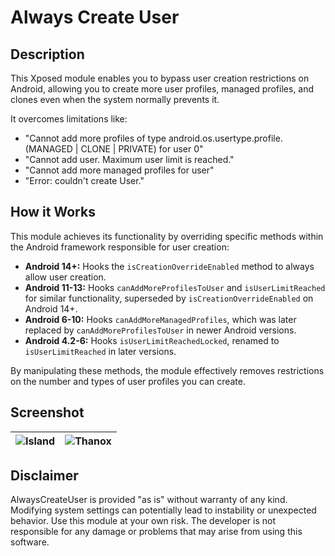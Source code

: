 # Always Create User

## Description

This Xposed module enables you to bypass user creation restrictions on Android, allowing you to
create more user profiles, managed profiles, and clones even when the system normally prevents it.

It overcomes limitations like:

- "Cannot add more profiles of type android.os.usertype.profile.(MANAGED | CLONE | PRIVATE) for user
  0"
- "Cannot add user. Maximum user limit is reached."
- "Cannot add more managed profiles for user"
- "Error: couldn't create User."

## How it Works

This module achieves its functionality by overriding specific methods within the Android framework
responsible for user creation:

- **Android 14+:** Hooks the `isCreationOverrideEnabled` method to always allow user creation.
- **Android 11-13:** Hooks `canAddMoreProfilesToUser` and `isUserLimitReached` for similar
  functionality, superseded by `isCreationOverrideEnabled` on Android 14+.
- **Android 6-10:** Hooks `canAddMoreManagedProfiles`, which was later replaced by
  `canAddMoreProfilesToUser` in newer Android versions.
- **Android 4.2-6:** Hooks `isUserLimitReachedLocked`, renamed to `isUserLimitReached` in later
  versions.

By manipulating these methods, the module effectively removes restrictions on the number and types
of user profiles you can create.

## Screenshot

| ![Island](https://testingcf.jsdelivr.net/gh/Xposed-Modules-Repo/io.github.icepony.alwayscreateuser@main/docs/img/Island.png) | ![Thanox](https://testingcf.jsdelivr.net/gh/Xposed-Modules-Repo/io.github.icepony.alwayscreateuser@main/docs/img/Thanox.png) |
|---|---|

## Disclaimer

AlwaysCreateUser is provided "as is" without warranty of any kind. Modifying system settings can
potentially lead to instability or unexpected behavior. Use this module at your own risk. The
developer is not responsible for any damage or problems that may arise from using this software.